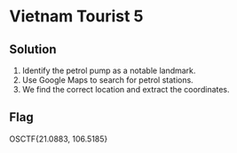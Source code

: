 # Vietnam Tourist 5

## Solution
1. Identify the petrol pump as a notable landmark.
2. Use Google Maps to search for petrol stations.
3. We find the correct location and extract the coordinates.

## Flag
OSCTF{21.0883, 106.5185}
